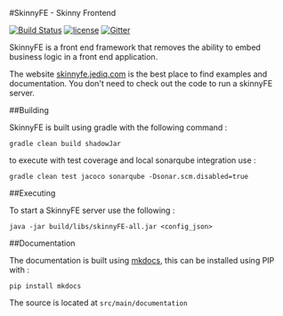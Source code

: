 #SkinnyFE - Skinny Frontend

[![Build Status](https://travis-ci.org/jediq/skinnyFE.svg?branch=master)](https://travis-ci.org/jediq/skinnyFE)
[![license](https://img.shields.io/github/license/jediq/skinnyFE.svg?maxAge=2592000)]()
[![Gitter](https://badges.gitter.im/jediq/skinnyFE.svg)](https://gitter.im/jediq/skinnyFE?utm_source=badge&utm_medium=badge&utm_campaign=pr-badge)

SkinnyFE is a front end framework that removes the ability to embed business logic in a front end application.

The website [skinnyfe.jediq.com](http://skinnyfe.jediq.com) is the best place to find examples and documentation.  You don't need to check out the code to run a skinnyFE server.


##Building

SkinnyFE is built using gradle with the following command : 

    gradle clean build shadowJar
    
to execute with test coverage and local sonarqube integration use : 

    gradle clean test jacoco sonarqube -Dsonar.scm.disabled=true


##Executing

To start a SkinnyFE server use the following : 

    java -jar build/libs/skinnyFE-all.jar <config_json>
    
    
##Documentation

The documentation is built using [mkdocs](), this can be installed using PIP with : 

    pip install mkdocs
    
The source is located at `src/main/documentation`

